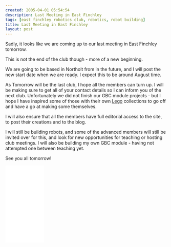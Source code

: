```yaml
---
created: 2005-04-01 05:54:54
description: Last Meeting in East Finchley
tags: [east finchley robotics club, robotics, robot building]
title: Last Meeting in East Finchley
layout: post
---
```

Sadly, it looks like we are coming up to our last meeting in East Finchley tomorrow.

This is not the end of the club though - more of a new beginning.

We are going to be based in Northolt from in the future, and I will post the new start date when we are ready.
I expect this to be around August time.

As Tomorrow will be the last club, I hope all the members can turn up.
I will be making sure to get all of your contact details so I can inform you of the next club.
Unfortunately we did not finish our GBC module projects - but I hope I have inspired some of those with their own [Lego](/wiki/lego "The best known construction toy") collections to go off and have a go at making some themselves.

I will also ensure that all the members have full editorial access to the site, to post their creations and to the blog.

I will still be building robots, and some of the advanced members will still be invited over for this, and look for new opportunities for teaching or hosting club meetings.
I will also be building my own GBC module - having not attempted one between teaching yet.

See you all tomorrow!

<iframe style="width:120px;height:240px;" marginwidth="0" marginheight="0" scrolling="no" frameborder="0" src="//ws-eu.amazon-adsystem.com/widgets/q?ServiceVersion=20070822&OneJS=1&Operation=GetAdHtml&MarketPlace=GB&source=ss&ref=as_ss_li_til&ad_type=product_link&tracking_id=orionrobots-21&language=en_GB&marketplace=amazon&region=GB&placement=B082WD5YV9&asins=B082WD5YV9&linkId=beb70788ccaaea84a7820473034e4cd9&show_border=true&link_opens_in_new_window=true"></iframe>
